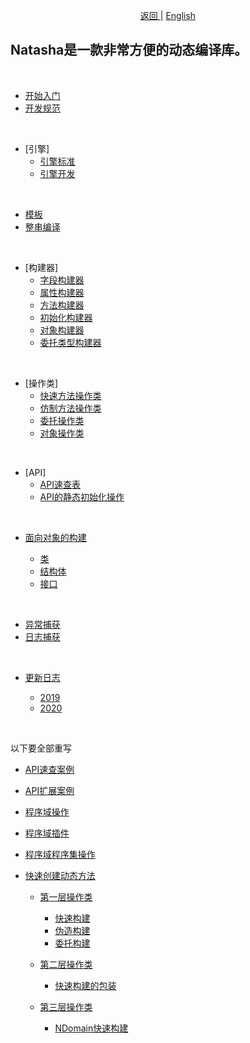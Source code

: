 <p align="center">
 <a href="https://natasha.dotnetcore.xyz/"> 返回 </a> |  <a href="https://natasha.dotnetcore.xyz/en/index.html"> English </a>
</p>  

## Natasha是一款非常方便的动态编译库。

<br/>

 - [开始入门](./zh/getting-started.md)
 - [开发规范](./zh/development-specification.md)

<br/> 

 - [引擎]  
   - [引擎标准](./zh/framework/framework.md)
   - [引擎开发](./zh/engine/engine.md)
  
 <br/> 

 - [模板](./zh/template/template.md)
 - [整串编译](./zh/string-complie.md)
 
<br/> 
 
 - [构建器]  
   - [字段构建器](./zh/builder/field_builder.md)
   - [属性构建器](./zh/builder/property_builder.md)
   - [方法构建器](./zh/builder/method_builder.md)
   - [初始化构建器](./zh/builder/ctor_builder.md)
   - [对象构建器](./zh/builder/oop_builder.md)
   - [委托类型构建器](./zh/builder/delegate_builder.md)
   
<br/> 

 - [操作类]
   - [快速方法操作类](./zh/operator/fast_method_operator.md)
   - [仿制方法操作类](./zh/operator/fake_method_operator.md)
   - [委托操作类](./zh/operator/delegate_operator.md)
   - [对象操作类](./zh/operator/oop_operator.md)
  
  <br/>   
  
 - [API]
   - [API速查表](./zh/api/index.md)  
   - [API的静态初始化操作](./zh/api/static-init.md)  
 
 <br/> 

 - [面向对象的构建](./zh/oop/index.md)  
 
   - [类](./zh/oop/class.md)
   - [结构体](./zh/oop/struct.md)
   - [接口](./zh/oop/interface.md)
 
 <br/>    
 
 - [异常捕获](./zh/exception.md)
 - [日志捕获](./zh/log.md)
 
  <br/>    
 
 - [更新日志](./zh/update/index.md)  
 
   - [2019](./zh/update/2019.md)
   - [2020](./zh/update/2020.md)  
   
<br/> 

 以下要全部重写
 

   - [API速查案例](./zh/api/api-samples.md)  
   - [API扩展案例](./zh/api/extensions-samples.md)   
 - [程序域操作](./zh/domain/index.md)  
 - [程序域插件](./zh/domain/plugin.md)  
 - [程序域程序集操作](./zh/domain/assembly.md)  
   

 - [快速创建动态方法](./zh/method/index.md)  
 
   - [第一层操作类](./zh/method/layer1.md)  
   
     - [快速构建](./zh/method/fast-method.md)
     - [伪造构建](./zh/method/fake-method.md)
     - [委托构建](./zh/method/delegate-method.md)  
     
   - [第二层操作类](./zh/method/layer2.md)  
   
     - [快速构建的包装](./zh/method/new-method.md)  
     
   - [第三层操作类](./zh/method/layer3.md)  
   
     - [NDomain快速构建](./zh/method/ndomain-method.md)
  
  
 
 


